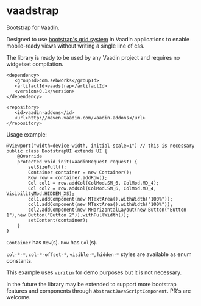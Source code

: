 # vaadstrap
Bootstrap for Vaadin.

Designed to use [bootstrap's grid system](http://getbootstrap.com/css/#grid) in Vaadin applications to enable mobile-ready views without writing a single line of css.

The library is ready to be used by any Vaadin project and requires no widgetset compilation. 
```
<dependency>
   <groupId>com.sebworks</groupId>
   <artifactId>vaadstrap</artifactId>
   <version>0.1</version>
</dependency>

<repository>
   <id>vaadin-addons</id>
   <url>http://maven.vaadin.com/vaadin-addons</url>
</repository>
```

Usage example: 
```
@Viewport("width=device-width, initial-scale=1") // this is necessary
public class BootstrapUI extends UI {
	@Override
	protected void init(VaadinRequest request) {
		setSizeFull();
		Container container = new Container();
		Row row = container.addRow();
		Col col1 = row.addCol(ColMod.SM_6, ColMod.MD_4);
		Col col2 = row.addCol(ColMod.SM_6, ColMod.MD_4, VisibilityMod.HIDDEN_XS);
		col1.addComponent(new MTextArea().withWidth("100%"));
		col1.addComponent(new MTextArea().withWidth("100%"));
		col2.addComponent(new MHorizontalLayout(new Button("Button 1"),new Button("Button 2")).withFullWidth());
		setContent(container);
	}
}
```

`Container` has `Row`(s). 
`Row` has `Col`(s).

`col-*-*`, `col-*-offset-*`, `visible-*`, `hidden-*` styles are available as enum constants.

This example uses `viritin` for demo purposes but it is not necessary. 

In the future the library may be extended to support more bootstrap features and components through `AbstractJavaScriptComponent`. PR's are welcome. 
